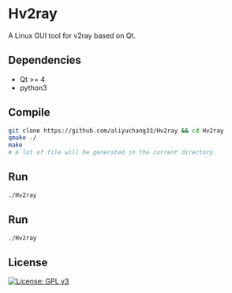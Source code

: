 # Hv2ray
A Linux GUI tool for v2ray based on Qt.

## Dependencies
- Qt >= 4
- python3

## Compile
```bash
git clone https://github.com/aliyuchang33/Hv2ray && cd Hv2ray
qmake ./
make
# A lot of file will be generated in the current directory.
```

## Run

```bash
./Hv2ray
```

## Run

```bash
./Hv2ray
```

## License

[![License: GPL v3](https://img.shields.io/badge/License-GPL%20v3-blue.svg)](https://www.gnu.org/licenses/gpl-3.0)